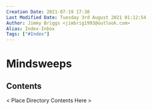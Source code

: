 ```yaml
---
Creation Date: 2021-07-19 17:38
Last Modified Date: Tuesday 3rd August 2021 01:12:54
Author: Jimmy Briggs <jimbrig1993@outlook.com>
Alias: Index-Inbox
Tags: ["#Index"]
---
```


# Mindsweeps

## Contents

< Place Directory Contents Here >






